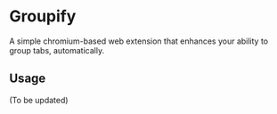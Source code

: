 # Groupify
A simple chromium-based web extension that enhances your ability to group tabs, automatically.

## Usage
(To be updated)
